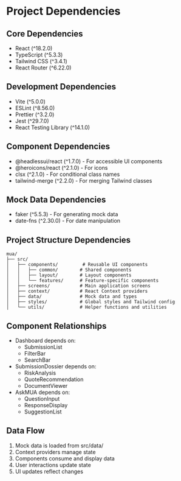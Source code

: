# Project Dependencies

## Core Dependencies
- React (^18.2.0)
- TypeScript (^5.3.3)
- Tailwind CSS (^3.4.1)
- React Router (^6.22.0)

## Development Dependencies
- Vite (^5.0.0)
- ESLint (^8.56.0)
- Prettier (^3.2.0)
- Jest (^29.7.0)
- React Testing Library (^14.1.0)

## Component Dependencies
- @headlessui/react (^1.7.0) - For accessible UI components
- @heroicons/react (^2.1.0) - For icons
- clsx (^2.1.0) - For conditional class names
- tailwind-merge (^2.2.0) - For merging Tailwind classes

## Mock Data Dependencies
- faker (^5.5.3) - For generating mock data
- date-fns (^2.30.0) - For date manipulation

## Project Structure Dependencies
```
mua/
├── src/
│   ├── components/         # Reusable UI components
│   │   ├── common/        # Shared components
│   │   ├── layout/        # Layout components
│   │   └── features/      # Feature-specific components
│   ├── screens/           # Main application screens
│   ├── context/           # React Context providers
│   ├── data/              # Mock data and types
│   ├── styles/            # Global styles and Tailwind config
│   └── utils/             # Helper functions and utilities
```

## Component Relationships
- Dashboard depends on:
  - SubmissionList
  - FilterBar
  - SearchBar
- SubmissionDossier depends on:
  - RiskAnalysis
  - QuoteRecommendation
  - DocumentViewer
- AskMUA depends on:
  - QuestionInput
  - ResponseDisplay
  - SuggestionList

## Data Flow
1. Mock data is loaded from src/data/
2. Context providers manage state
3. Components consume and display data
4. User interactions update state
5. UI updates reflect changes 